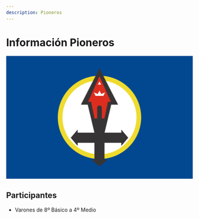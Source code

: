 ```yaml
---
description: Pioneros
---
```


# Información Pioneros

![](../.gitbook/assets/bandera-pioneros.png)

## Participantes

* Varones de 8º Básico a 4º Medio

